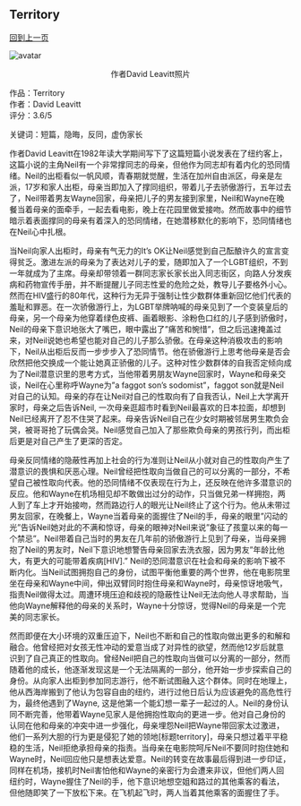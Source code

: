 ## Territory
[回到上一页](https://boheme13.github.io/Reviews/)  &nbsp;&nbsp;

![avatar](https://shortstorymagictricks.files.wordpress.com/2014/07/leavitt-david-1983.jpg)
<p align="center">
  作者David Leavitt照片
</p>

作品：Territory <br>
作者：David Leavitt<br>
评分：3.6/5

关键词：短篇，隐晦，反同，虚伪家长

作者David Leavitt在1982年读大学期间写下了这篇短篇小说发表在了纽约客上，这篇小说的主角Neil有一个非常撑同志的母亲，但他作为同志却有着内化的恐同情绪。Neil的出柜看似一帆风顺，青春期就觉醒，生活在加州自由派区，母亲是左派，17岁和家人出柜，母亲当即加入了撑同组织，带着儿子去骄傲游行，五年过去了，Neil带着男友Wayne回家，母亲把儿子的男友接到家里，Neil和Wayne在晚餐当着母亲的面牵手，一起去看电影，晚上在花园里做爱接吻。然而故事中的细节暗示着表面撑同的母亲有着深入的恐同情绪，在她潜移默化的影响下，恐同情绪也在Neil心中扎根。

当Neil向家人出柜时，母亲有气无力的It’s OK让Neil感觉到自己酝酿许久的宣言变得贫乏。激进左派的母亲为了表达对儿子的爱，随即加入了一个LGBT组织，不到一年就成为了主席。母亲却带领着一群同志家长家长出入同志街区，向路人分发疾病和药物宣传手册，并不断提醒儿子同志性爱的危险之处，教导儿子要格外小心。然而在HIV盛行的80年代，这种行为无异于强制让性少数群体重新回忆他们代表的羞耻和罪恶。在一次骄傲游行上，为LGBT举牌呐喊的母亲见到了一个变装皇后的母亲，另一个母亲为他穿着绿色皮裤、画着眼影、涂粉色口红的儿子感到骄傲时，Neil的母亲下意识地张大了嘴巴，眼中露出了”痛苦和惋惜”，但之后迅速掩盖过来，对Neil说她也希望也能对自己的儿子那么骄傲。在母亲这种消极攻击的影响下，Neil从出柜后反而一步步步入了恐同情节。他在骄傲游行上思考他母亲是否会欣然把他交换成一个能让她真正骄傲的儿子。这种对性少数群体的自我否定倾向成为了Neil潜意识里的思考方式，当他带着男朋友Wayne回家时，Wayne和母亲交谈，Neil在心里称呼Wayne为”a faggot son’s sodomist”，faggot son就是Neil对自己的认知。母亲的存在让Neil对自己的性取向有了自我否认，Neil上大学离开家时，母亲之后告诉Neil, 一次母亲逛超市时看到Neil最喜欢的日本拉面，却想到Neil已经离开了忍不住哭了起来。母亲告诉Neil自己在少女时期被邻居男生欺负会哭，被哥哥抢了玩偶会哭。Neil感觉自己加入了那些欺负母亲的男孩行列，而出柜后更是对自己产生了更深的否定。

母亲反同情绪的隐蔽性再加上社会的行为准则让Neil从小就对自己的性取向产生了潜意识的畏惧和厌恶心理。Neil曾经把性取向当做自己的可以分离的一部分，不希望自己被性取向代表。他的恐同情绪不仅表现在行为上，还反映在他许多潜意识的反应。他和Wayne在机场相见却不敢做出过分的动作，只当做兄弟一样拥抱，两人到了车上才开始接吻，然而路边行人的眼光让Neil终止了这个行为。他从未带过男友回家，在晚餐上，Wayne当着母亲的面握住了Neil的手，母亲的眼里”闪动的光”告诉Neil她对此的不满和惊讶，母亲的眼神对Neil来说”象征了孩童以来的每一个禁忌”。Neil带着自己当时的男友在几年前的骄傲游行上见到了母亲，当母亲拥抱了Neil的男友时，Neil下意识地想警告母亲回家去洗衣服，因为男友”年龄比他大，有更大的可能带着疾病[HIV].” Neil的恐同潜意识在社会和母亲的影响下被不断内化。当Neil试图拥抱自己的身份，试图平衡他重要的两个世界，他在电影院里坐在母亲和Wayne中间，伸出双臂同时抱住母亲和Wayne时，母亲惊讶地吸气，指责Neil做得太过。周遭环境压迫和歧视的隐蔽性让Neil无法向他人寻求帮助，当他向Wayne解释他的母亲的关系时，Wayne十分惊讶，觉得Neil的母亲是一个完美的同志家长。

然而即便在大小环境的双重压迫下，Neil也不断和自己的性取向做出更多的和解和融合。他曾经把对女孩无性冲动的爱意当成了对异性的欲望，然而他12岁后就意识到了自己真正的性取向。曾经Neil把自己的性取向当做可以分离的一部分，然而随着他的成长，他逐渐发现这是一个无法隔离的一部分，他开始一步步探索自己的身份。从向家人出柜到参加同志游行，他不断试图融入这个群体。同时在地理上，他从西海岸搬到了他认为包容自由的纽约，进行过他日后认为应该避免的高危性行为，最终他遇到了Wayne, 这是他第一个能幻想一辈子一起过的人。Neil的身份认同不断完善，他带着Wayne见家人是他拥抱性取向的更进一步。他对自己身份的认同在他和母亲的冲突中进一步强化，母亲埋怨Neil把Wayne带回家太过激进，他们一系列大胆的行为更是侵犯了她的领地[标题territory]，母亲只想过着平平稳稳的生活，Neil拒绝承担母亲的指责。当母亲在电影院呵斥Neil不要同时抱住她和Wayne时，Neil回应他只是想表达爱意。Neil的转变在故事最后得到进一步印证，同样在机场，接机时Neil害怕他和Wayne的亲密行为会遭来非议，但他们两人回纽约时，Wayne握住了Neil的手，他下意识地想空姐和路过的其他乘客的看法，但他随即笑了一下放松下来。在飞机起飞时，两人当着其他乘客的面握住了手。